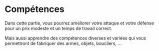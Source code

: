# Compétences #
Dans cette partie, vous pourrez améliorer votre attaque et votre défense pour un prix modeste et un temps de travail correct.

Mais aussi apprendre des compétences diverses et variées qui vous permettront de fabriquer des armes, objets, boucliers, ...